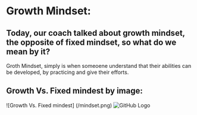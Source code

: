 # Growth Mindset:
## Today, our coach  talked about growth mindset, the opposite of fixed mindset, so what do we mean by it?
Groth Mindset, simply is when someoene understand that their abilities can be developed, by practicing and give their efforts.

## Growth Vs. Fixed mindest by image:

![Growth Vs. Fixed mindest] (/mindset.png)
![GitHub Logo](/images/logo.png)
